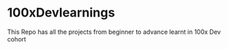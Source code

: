 # 100xDevlearnings
This Repo has all the projects from beginner to advance learnt in 100x Dev cohort 
